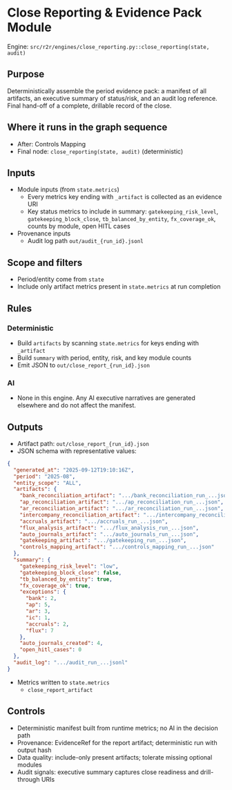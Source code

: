 # Close Reporting & Evidence Pack Module

Engine: `src/r2r/engines/close_reporting.py::close_reporting(state, audit)`

## Purpose

Deterministically assemble the period evidence pack: a manifest of all artifacts, an executive summary of status/risk, and an audit log reference. Final hand-off of a complete, drillable record of the close.

## Where it runs in the graph sequence

- After: Controls Mapping
- Final node: `close_reporting(state, audit)` (deterministic)

## Inputs

- Module inputs (from `state.metrics`)
  - Every metrics key ending with `_artifact` is collected as an evidence URI
  - Key status metrics to include in summary: `gatekeeping_risk_level`, `gatekeeping_block_close`, `tb_balanced_by_entity`, `fx_coverage_ok`, counts by module, open HITL cases
- Provenance inputs
  - Audit log path `out/audit_{run_id}.jsonl`

## Scope and filters

- Period/entity come from `state`
- Include only artifact metrics present in `state.metrics` at run completion

## Rules

### Deterministic

- Build `artifacts` by scanning `state.metrics` for keys ending with `_artifact`
- Build `summary` with period, entity, risk, and key module counts
- Emit JSON to `out/close_report_{run_id}.json`

### AI

- None in this engine. Any AI executive narratives are generated elsewhere and do not affect the manifest.

## Outputs

- Artifact path: `out/close_report_{run_id}.json`
- JSON schema with representative values:

```json
{
  "generated_at": "2025-09-12T19:10:16Z",
  "period": "2025-08",
  "entity_scope": "ALL",
  "artifacts": {
    "bank_reconciliation_artifact": ".../bank_reconciliation_run_...json",
    "ap_reconciliation_artifact": ".../ap_reconciliation_run_...json",
    "ar_reconciliation_artifact": ".../ar_reconciliation_run_...json",
    "intercompany_reconciliation_artifact": ".../intercompany_reconciliation_run_...json",
    "accruals_artifact": ".../accruals_run_...json",
    "flux_analysis_artifact": ".../flux_analysis_run_...json",
    "auto_journals_artifact": ".../auto_journals_run_...json",
    "gatekeeping_artifact": ".../gatekeeping_run_...json",
    "controls_mapping_artifact": ".../controls_mapping_run_...json"
  },
  "summary": {
    "gatekeeping_risk_level": "low",
    "gatekeeping_block_close": false,
    "tb_balanced_by_entity": true,
    "fx_coverage_ok": true,
    "exceptions": {
      "bank": 2,
      "ap": 5,
      "ar": 3,
      "ic": 1,
      "accruals": 2,
      "flux": 7
    },
    "auto_journals_created": 4,
    "open_hitl_cases": 0
  },
  "audit_log": ".../audit_run_...jsonl"
}
```

- Metrics written to `state.metrics`
  - `close_report_artifact`

## Controls

- Deterministic manifest built from runtime metrics; no AI in the decision path
- Provenance: EvidenceRef for the report artifact; deterministic run with output hash
- Data quality: include-only present artifacts; tolerate missing optional modules
- Audit signals: executive summary captures close readiness and drill-through URIs
